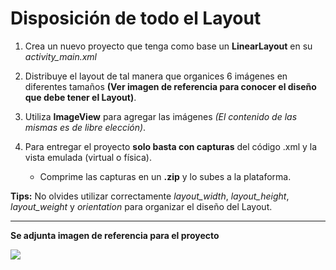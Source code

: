 # Disposición de todo el Layout

1. Crea un nuevo proyecto que tenga como base un __LinearLayout__ en su *activity_main.xml*

2. Distribuye el layout de tal manera que organices 6 imágenes en diferentes tamaños __(Ver imagen de referencia para conocer el diseño que debe tener el Layout)__.

3. Utiliza __ImageView__ para agregar las imágenes _(El contenido de las mismas es de libre elección)_.

4. Para entregar el proyecto **solo basta con capturas** del código .xml y la vista emulada (virtual o física).
    - Comprime las capturas en un **.zip** y lo subes a la plataforma.

__Tips:__ No olvides utilizar correctamente *layout_width*, *layout_height*, *layout_weight* y *orientation* para organizar el diseño del Layout.

----------

__Se adjunta imagen de referencia para el proyecto__

![](https://i.imgur.com/hmvedhk.png)